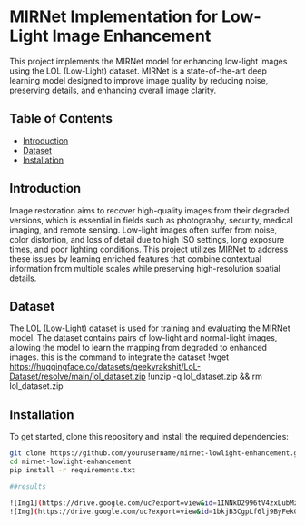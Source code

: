 # MIRNet Implementation for Low-Light Image Enhancement

This project implements the MIRNet model for enhancing low-light images using the LOL (Low-Light) dataset. MIRNet is a state-of-the-art deep learning model designed to improve image quality by reducing noise, preserving details, and enhancing overall image clarity.

## Table of Contents

- [Introduction](#introduction)
- [Dataset](#dataset)
- [Installation](#installation)


## Introduction

Image restoration aims to recover high-quality images from their degraded versions, which is essential in fields such as photography, security, medical imaging, and remote sensing. Low-light images often suffer from noise, color distortion, and loss of detail due to high ISO settings, long exposure times, and poor lighting conditions. This project utilizes MIRNet to address these issues by learning enriched features that combine contextual information from multiple scales while preserving high-resolution spatial details.

## Dataset

The LOL (Low-Light) dataset is used for training and evaluating the MIRNet model. The dataset contains pairs of low-light and normal-light images, allowing the model to learn the mapping from degraded to enhanced images.
this is the command to integrate the dataset
!wget https://huggingface.co/datasets/geekyrakshit/LoL-Dataset/resolve/main/lol_dataset.zip
!unzip -q lol_dataset.zip && rm lol_dataset.zip



## Installation

To get started, clone this repository and install the required dependencies:

```bash
git clone https://github.com/yourusername/mirnet-lowlight-enhancement.git
cd mirnet-lowlight-enhancement
pip install -r requirements.txt

##results

![Img1](https://drive.google.com/uc?export=view&id=1INNkD2996tV4zxLubMzfbGuHOD-9PQQs)
![Img](https://drive.google.com/uc?export=view&id=1bkjB3CgpLf6lj9ByFek0OQ8hlktVfZO2)
